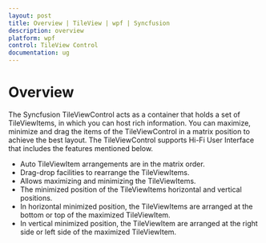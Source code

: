 ```yaml
---
layout: post
title: Overview | TileView | wpf | Syncfusion
description: overview
platform: wpf
control: TileView Control
documentation: ug
---
```


# Overview

The Syncfusion TileViewControl acts as a container that holds a set of TileViewItems, in which you can host rich information. You can maximize, minimize and drag the items of the TileViewControl in a matrix position to achieve the best layout. The TileViewControl supports Hi-Fi User Interface that includes the features mentioned below.

* Auto TileViewItem arrangements are in the matrix order.
* Drag-drop facilities to rearrange the TileViewItems.
* Allows maximizing and minimizing the TileViewItems.
* The minimized position of the TileViewItems horizontal and vertical positions.
* In horizontal minimized position, the TileViewItems are arranged at the bottom or top of the maximized TileViewItem.
* In vertical minimized position, the TileViewItem are arranged at the right side or left side of the maximized TileViewItem.



